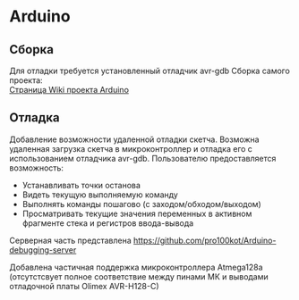 Arduino
========

Сборка
------------
Для отладки требуется установленный отладчик avr-gdb
Сборка самого проекта:<br>
[Страница Wiki проекта Arduino](https://github.com/arduino/Arduino/wiki/Building-Arduino)


Отладка
--------
Добавление возможности удаленной отладки скетча. 
Возможна удаленная загрузка скетча в микроконтроллер и отладка его с использованием отладчика avr-gdb. 
Пользователю предоставляется возможность:
 * Устанавливать точки останова
 * Видеть текущую выполняемую команду
 * Выполнять команды пошагово (с заходом/обходом/выходом)
 * Просматривать текущие значения переменных в активном фрагменте стека и регистров ввода-вывода

Серверная часть представлена https://github.com/pro100kot/Arduino-debugging-server

Добавлена частичная поддержка микроконтроллера Atmega128a (отсутстсвует полное соответствие между пинами МК и выводами отладочной платы Olimex AVR-H128-C)
